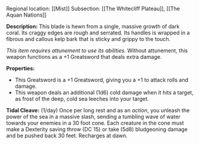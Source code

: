 Regional location: [[Mist]]
Subsection: [[The Whitecliff Plateau]], [[The Aquan Nations]]

**Description:** 
This blade is hewn from a single, massive growth of dark coral. Its craggy edges are rough and serrated. Its handles is wrapped in a fibrous and callous kelp bark that is sticky and grippy to the touch. 

*This item requires attunement to use its abilities.* Without attunement, this weapon functions as a +1 Greatsword that deals extra damage.

**Properties:**
- This Greatsword is a +1 Greatsword, giving you a +1 to attack rolls and damage.
- This weapon deals an additional (1d6) cold damage when it hits a target, as frost of the deep, cold sea leeches into your target. 

**Tidal Cleave:** (1/day)
Once per long rest and as an *action*, you unleash the power of the sea in a massive slash, sending a tumbling wave of water towards your enemies in a 30 foot cone. Each creature in the cone must make a Dexterity saving throw (DC 15) or take (5d8) bludgeoning damage and be pushed back 30 feet. Recharges at dawn.
